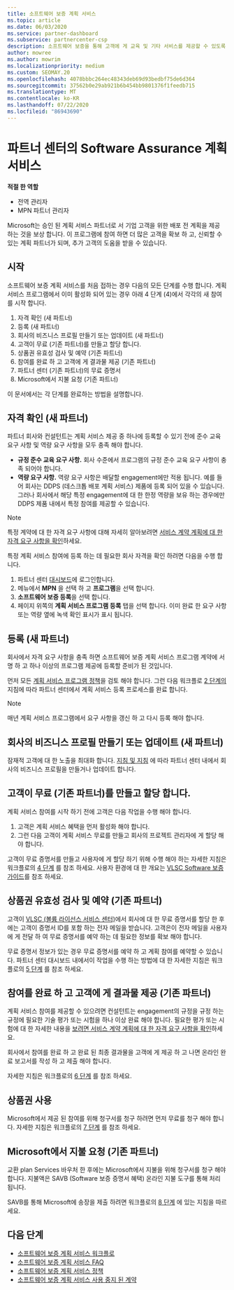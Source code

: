```yaml
---
title: 소프트웨어 보증 계획 서비스
ms.topic: article
ms.date: 06/03/2020
ms.service: partner-dashboard
ms.subservice: partnercenter-csp
description: 소프트웨어 보증을 통해 고객에 게 교육 및 기타 서비스를 제공할 수 있도록 Microsoft 계획 서비스 계약을 등록 하 고 검증 하는 방법에 대해 알아봅니다.
author: mowree
ms.author: mowrim
ms.localizationpriority: medium
ms.custom: SEOMAY.20
ms.openlocfilehash: 4078bbbc264ec48343deb69d93bedbf75de6d364
ms.sourcegitcommit: 37562b0e29ab921b6b454bb9801376f1feedb715
ms.translationtype: MT
ms.contentlocale: ko-KR
ms.lasthandoff: 07/22/2020
ms.locfileid: "86943690"
---
```

# <a name="software-assurance-planning-services-in-partner-center"></a>파트너 센터의 Software Assurance 계획 서비스

**적절 한 역할**

- 전역 관리자
- MPN 파트너 관리자

Microsoft는 승인 된 계획 서비스 파트너로 서 기업 고객을 위한 배포 전 계획을 제공 하는 것을 보상 합니다. 이 프로그램에 참여 하면 더 많은 고객을 확보 하 고, 신뢰할 수 있는 계획 파트너가 되며, 추가 고객의 도움을 받을 수 있습니다.

## <a name="get-started"></a>시작

소프트웨어 보증 계획 서비스를 처음 접하는 경우 다음의 모든 단계를 수행 합니다. 계획 서비스 프로그램에서 이미 활성화 되어 있는 경우 아래 4 단계 (4)에서 각각의 새 참여를 시작 합니다.

1. 자격 확인 (새 파트너)
2. 등록 (새 파트너)
3. 회사의 비즈니스 프로필 만들기 또는 업데이트 (새 파트너)
4. 고객이 무료 (기존 파트너)를 만들고 할당 합니다.
5. 상품권 유효성 검사 및 예약 (기존 파트너)
6. 참여를 완료 하 고 고객에 게 결과물 제공 (기존 파트너)
7. 파트너 센터 (기존 파트너)의 무료 증명서
8. Microsoft에서 지불 요청 (기존 파트너)

이 문서에서는 각 단계를 완료하는 방법을 설명합니다.

## <a name="verify-eligibility-new-partners"></a>자격 확인 (새 파트너)

파트너 회사와 컨설턴트는 계획 서비스 제공 중 하나에 등록할 수 있기 전에 준수 교육 요구 사항 및 역량 요구 사항을 모두 충족 해야 합니다.

- **규정 준수 교육 요구 사항.** 회사 수준에서 프로그램의 규정 준수 교육 요구 사항이 충족 되어야 합니다.
- **역량 요구 사항.** 역량 요구 사항은 배달할 engagement에만 적용 됩니다. 예를 들어 회사는 DDPS (데스크톱 배포 계획 서비스) 제품에 등록 되어 있을 수 있습니다. 그러나 회사에서 해당 특정 engagement에 대 한 한정 역량을 보유 하는 경우에만 DDPS 제품 내에서 특정 참여를 제공할 수 있습니다.

>[!NOTE]
> 특정 계약에 대 한 자격 요구 사항에 대해 자세히 알아보려면 [서비스 계약 계획에 대 한 자격 요구 사항을 확인](software-assurance-dps-requirements.md)하세요.

특정 계획 서비스 참여에 등록 하는 데 필요한 회사 자격을 확인 하려면 다음을 수행 합니다.

1. 파트너 센터 [대시보드](https://partner.microsoft.com/dashboard/home)에 로그인합니다.
2. 메뉴에서 **MPN** 을 선택 하 고 **프로그램**을 선택 합니다.
3. **소프트웨어 보증 등록**을 선택 합니다.
4. 페이지 위쪽의 **계획 서비스 프로그램 등록** 탭을 선택 합니다. 이미 완료 한 요구 사항 또는 역량 옆에 녹색 확인 표시가 표시 됩니다.

## <a name="enroll-new-partners"></a>등록 (새 파트너)

회사에서 자격 요구 사항을 충족 하면 소프트웨어 보증 계획 서비스 프로그램 계약에 서명 하 고 하나 이상의 프로그램 제공에 등록할 준비가 된 것입니다.

먼저 모든 [계획 서비스 프로그램 정책](https://go.microsoft.com/fwlink/?linkid=2115984)을 검토 해야 합니다. 그런 다음 워크플로 [2 단계의](https://go.microsoft.com/fwlink/?linkid=2115983) 지침에 따라 파트너 센터에서 계획 서비스 등록 프로세스를 완료 합니다.

>[!NOTE]
> 매년 계획 서비스 프로그램에서 요구 사항을 갱신 하 고 다시 등록 해야 합니다.

## <a name="create-or-update-your-companys-business-profile-new-partners"></a>회사의 비즈니스 프로필 만들기 또는 업데이트 (새 파트너)

잠재적 고객에 대 한 노출을 최대화 합니다. [지침 및 지침](create-a-marketing-profile.md) 에 따라 파트너 센터 내에서 회사의 비즈니스 프로필을 만들거나 업데이트 합니다.

## <a name="customer-creates-and-assigns-voucher-existing-partners"></a>고객이 무료 (기존 파트너)를 만들고 할당 합니다.

계획 서비스 참여를 시작 하기 전에 고객은 다음 작업을 수행 해야 합니다.

1. 고객은 계획 서비스 혜택을 먼저 활성화 해야 합니다.
2. 그런 다음 고객이 계획 서비스 무료를 만들고 회사의 프로젝트 관리자에 게 할당 해야 합니다.

고객이 무료 증명서를 만들고 사용자에 게 할당 하기 위해 수행 해야 하는 자세한 지침은 워크플로의 [4 단계](https://go.microsoft.com/fwlink/?linkid=2115983) 를 참조 하세요. 사용자 환경에 대 한 개요는 [VLSC Software 보증 가이드](https://download.microsoft.com/download/A/7/D/A7D04694-1B1E-4B18-918F-0EDCD43BA2E5/VLSC-Software-Assurance-Guide_en-US.pdf)를 참조 하세요.

## <a name="validate-and-reserve-voucher-existing-partners"></a>상품권 유효성 검사 및 예약 (기존 파트너)

고객이 [VLSC (볼륨 라이선스 서비스 센터)](https://www.microsoft.com/Licensing/servicecenter/default.aspx)에서 회사에 대 한 무료 증명서를 할당 한 후에는 고객이 증명서 ID를 포함 하는 전자 메일을 받습니다. 고객은이 전자 메일을 사용자에 게 전달 하 여 무료 증명서를 예약 하는 데 필요한 정보를 확보 해야 합니다.

무료 증명서 정보가 있는 경우 무료 증명서를 예약 하 고 계획 참여를 예약할 수 있습니다. 파트너 센터 대시보드 내에서이 작업을 수행 하는 방법에 대 한 자세한 지침은 워크플로의 [5 단계](https://go.microsoft.com/fwlink/?linkid=2115983) 를 참조 하세요.

## <a name="complete-engagement-and-provide-deliverables-to-your-customer-existing-partners"></a>참여를 완료 하 고 고객에 게 결과물 제공 (기존 파트너)

계획 서비스 참여를 제공할 수 있으려면 컨설턴트는 engagement의 규정을 규정 하는 규정에 필요한 기술 평가 또는 시험을 하나 이상 완료 해야 합니다. 필요한 평가 또는 시험에 대 한 자세한 내용을 [보려면 서비스 계약 계획에 대 한 자격 요구 사항을 확인](software-assurance-dps-requirements.md)하세요.

회사에서 참여를 완료 하 고 완료 된 최종 결과물을 고객에 게 제공 하 고 나면 온라인 완료 보고서를 작성 하 고 제출 해야 합니다.

자세한 지침은 워크플로의 [6 단계](https://go.microsoft.com/fwlink/?linkid=2115983) 를 참조 하세요.

## <a name="redeem-voucher"></a>상품권 사용

Microsoft에서 제공 된 참여를 위해 청구서를 청구 하려면 먼저 무료를 청구 해야 합니다. 자세한 지침은 워크플로의 [7 단계](https://go.microsoft.com/fwlink/?linkid=2115983) 를 참조 하세요.

## <a name="request-payment-from-microsoft-existing-partners"></a>Microsoft에서 지불 요청 (기존 파트너)

교환 plan Services 바우처 한 후에는 Microsoft에서 지불을 위해 청구서를 청구 해야 합니다. 지불액은 SAVB (Software 보증 증명서 혜택) 온라인 지불 도구를 통해 처리 됩니다.

SAVB를 통해 Microsoft에 송장을 제출 하려면 워크플로의 [8 단계](https://go.microsoft.com/fwlink/?linkid=2115983) 에 있는 지침을 따르세요.

## <a name="next-steps"></a>다음 단계

- [소프트웨어 보증 계획 서비스 워크플로](https://go.microsoft.com/fwlink/?linkid=2115983)
- [소프트웨어 보증 계획 서비스 FAQ](https://go.microsoft.com/fwlink/?linkid=2116077)
- [소프트웨어 보증 계획 서비스 정책](https://go.microsoft.com/fwlink/?linkid=2115984)
- [소프트웨어 보증 계획 서비스 사용 중지 된 계약](https://query.prod.cms.rt.microsoft.com/cms/api/am/binary/RE4sln9)

